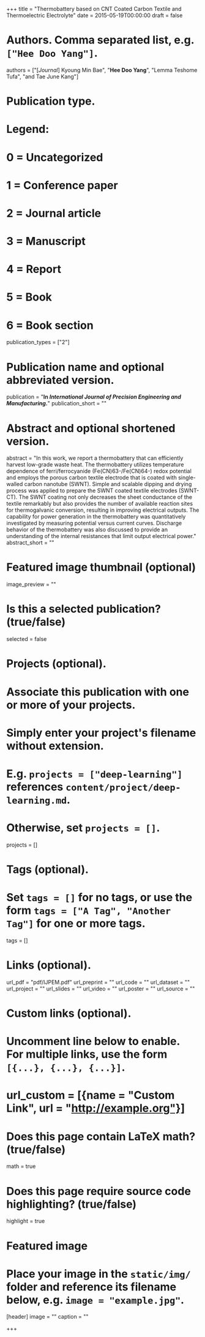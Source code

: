 +++
title = "Thermobattery based on CNT Coated Carbon Textile and Thermoelectric Electrolyte"
date = 2015-05-19T00:00:00
draft = false

# Authors. Comma separated list, e.g. `["Hee Doo Yang"]`.
authors = ["[*Journal*] Kyoung Min Bae", "**Hee Doo Yang**", "Lemma Teshome Tufa", "and Tae June Kang"]

# Publication type.
# Legend:
# 0 = Uncategorized
# 1 = Conference paper
# 2 = Journal article
# 3 = Manuscript
# 4 = Report
# 5 = Book
# 6 = Book section
publication_types = ["2"]

# Publication name and optional abbreviated version.
publication = "**In *International Journal of Precision Engineering and Manufacturing*.**"
publication_short = ""

# Abstract and optional shortened version.
abstract = "In this work, we report a thermobattery that can efficiently harvest low-grade waste heat. The thermobattery utilizes temperature dependence of ferri/ferrocyanide (Fe(CN)63-/Fe(CN)64-) redox potential and employs the porous carbon textile electrode that is coated with single-walled carbon nanotube (SWNT). Simple and scalable dipping and drying process was applied to prepare the SWNT coated textile electrodes (SWNT-CT). The SWNT coating not only decreases the sheet conductance of the textile remarkably but also provides the number of available reaction sites for thermogalvanic conversion, resulting in improving electrical outputs. The capability for power generation in the thermobattery was quantitatively investigated by measuring potential versus current curves. Discharge behavior of the thermobattery was also discussed to provide an understanding of the internal resistances that limit output electrical power."
abstract_short = ""

# Featured image thumbnail (optional)
image_preview = ""

# Is this a selected publication? (true/false)
selected = false

# Projects (optional).
#   Associate this publication with one or more of your projects.
#   Simply enter your project's filename without extension.
#   E.g. `projects = ["deep-learning"]` references `content/project/deep-learning.md`.
#   Otherwise, set `projects = []`.
projects = []

# Tags (optional).
#   Set `tags = []` for no tags, or use the form `tags = ["A Tag", "Another Tag"]` for one or more tags.
tags = []

# Links (optional).
url_pdf = "pdf/IJPEM.pdf"
url_preprint = ""
url_code = ""
url_dataset = ""
url_project = ""
url_slides = ""
url_video = ""
url_poster = ""
url_source = ""

# Custom links (optional).
#   Uncomment line below to enable. For multiple links, use the form `[{...}, {...}, {...}]`.
# url_custom = [{name = "Custom Link", url = "http://example.org"}]

# Does this page contain LaTeX math? (true/false)
math = true

# Does this page require source code highlighting? (true/false)
highlight = true

# Featured image
# Place your image in the `static/img/` folder and reference its filename below, e.g. `image = "example.jpg"`.
[header]
image = ""
caption = ""

+++
